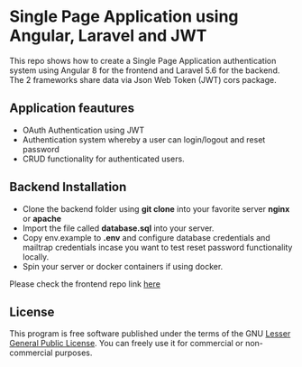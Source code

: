 # Single Page Application using Angular, Laravel and JWT

This repo shows how to create a Single Page Application authentication system using Angular 8 for the frontend  and Laravel 5.6 for the backend. The 2 frameworks share data via Json Web Token (JWT) cors package.

## Application feautures

* OAuth Authentication using JWT
* Authentication system whereby a user can login/logout and reset password
* CRUD functionality for authenticated users.

## Backend Installation
* Clone the backend folder using **git clone** into your favorite server
**nginx** or **apache**
* Import the file called **database.sql** into your server.
* Copy env.example to **.env** and configure database credentials and mailtrap
 credentials incase you want to test reset password functionality locally.
* Spin your server or docker containers if using docker.

Please check the frontend repo link [here](https://github.com/Patwan/angular-frontend-spa)


## License
This program is free software published under the terms of the GNU [Lesser General Public License](http://www.gnu.org/copyleft/lesser.html).
You can freely use it for commercial or non-commercial purposes.
